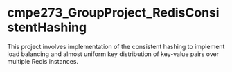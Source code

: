 # cmpe273_GroupProject_RedisConsistentHashing

This project involves implementation of the consistent hashing to implement load balancing and almost uniform key distribution of key-value pairs over multiple Redis instances.

